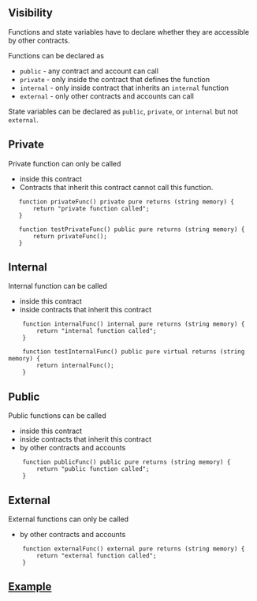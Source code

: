 ## Visibility
Functions and state variables have to declare whether they are accessible by other contracts.

Functions can be declared as

- `public` - any contract and account can call
- `private` - only inside the contract that defines the function
- `internal` - only inside contract that inherits an `internal` function
- `external` - only other contracts and accounts can call

State variables can be declared as `public`, `private`, or `internal` but not `external`.

## Private
Private function can only be called
- inside this contract
- Contracts that inherit this contract cannot call this function.
 ```solidity
    function privateFunc() private pure returns (string memory) {
        return "private function called";
    }

    function testPrivateFunc() public pure returns (string memory) {
        return privateFunc();
    }
```

## Internal
Internal function can be called
- inside this contract
- inside contracts that inherit this contract
```solidity
    function internalFunc() internal pure returns (string memory) {
        return "internal function called";
    }

    function testInternalFunc() public pure virtual returns (string memory) {
        return internalFunc();
    }
```

## Public
Public functions can be called
- inside this contract
- inside contracts that inherit this contract
- by other contracts and accounts
```solidity
    function publicFunc() public pure returns (string memory) {
        return "public function called";
    }
```

## External
External functions can only be called
- by other contracts and accounts
```solidity
    function externalFunc() external pure returns (string memory) {
        return "external function called";
    }
```

## [Example]()
